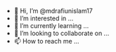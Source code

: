 - 👋 Hi, I’m @mdrafiunislam17
- 👀 I’m interested in ...
- 🌱 I’m currently learning ...
- 💞️ I’m looking to collaborate on ...
- 📫 How to reach me ...

<!---
mdrafiunislam17/mdrafiunislam17 is a ✨ special ✨ repository because its `README.md` (this file) appears on your GitHub profile.
You can click the Preview link to take a look at your changes.
--->

